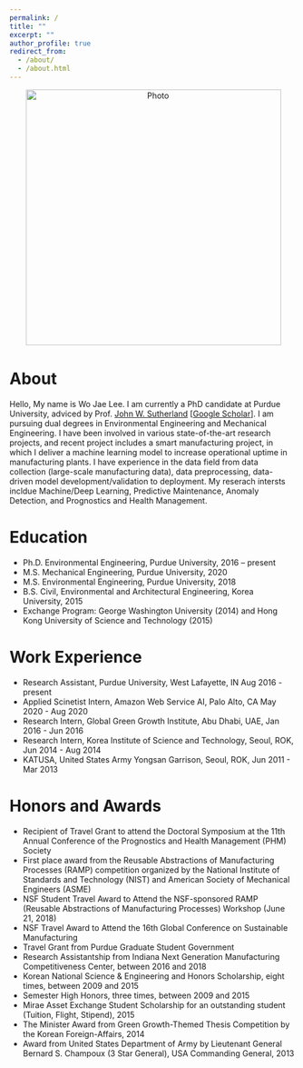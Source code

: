 ```yaml
---
permalink: /
title: ""
excerpt: ""
author_profile: true
redirect_from: 
  - /about/
  - /about.html
---
```


<p align="center">
  <img src="https://wojaelee.github.io/files/wojaelee.jpg?raw=true" alt="Photo" style="width: 450px;"/> 
</p>

# About
Hello, My name is Wo Jae Lee. I am currently a PhD candidate at Purdue University, adviced by Prof. [John W. Sutherland](https://engineering.purdue.edu/LSM/people/jws) [[Google Scholar](https://scholar.google.com/citations?user=_j_0jLYg2kcC&hl=en)]. I am pursuing dual degrees in Environmental Engineering and Mechanical Engineering. I have been involved in various state-of-the-art research projects, and recent project includes a smart manufacturing project, in which I deliver a machine learning model to increase operational uptime in manufacturing plants. I have experience in the data field from data collection (large-scale manufacturing data), data preprocessing, data-driven model development/validation to deployment. My reserach intersts incldue Machine/Deep Learning, Predictive Maintenance, Anomaly Detection, and Prognostics and Health Management.

# Education
 * Ph.D. Environmental Engineering, Purdue University, 2016 – present
 * M.S.  Mechanical Engineering, Purdue University, 2020
 * M.S.  Environmental Engineering, Purdue University, 2018
 * B.S.  Civil, Environmental and Architectural Engineering, Korea University, 2015
 * Exchange Program: George Washington University (2014) and Hong Kong University of Science and Technology (2015)

# Work Experience
 * Research Assistant, Purdue University, West Lafayette, IN Aug 2016 - present
 * Applied Scinetist Intern, Amazon Web Service AI, Palo Alto, CA May 2020 - Aug 2020
 * Research Intern, Global Green Growth Institute, Abu Dhabi, UAE, Jan 2016 - Jun 2016
 * Research Intern, Korea Institute of Science and Technology, Seoul, ROK, Jun 2014 - Aug 2014
 * KATUSA, United States Army Yongsan Garrison, Seoul, ROK, Jun 2011 - Mar 2013

# Honors and Awards
 * Recipient of Travel Grant to attend the Doctoral Symposium at the 11th Annual Conference of the Prognostics and Health Management (PHM) Society
 * First place award from the Reusable Abstractions of Manufacturing Processes (RAMP) competition organized by the National Institute of Standards and Technology (NIST) and American Society of Mechanical Engineers (ASME)
 * NSF Student Travel Award to Attend the NSF-sponsored RAMP (Reusable Abstractions of Manufacturing Processes) Workshop (June 21, 2018)
 * NSF Travel Award to Attend the 16th Global Conference on Sustainable Manufacturing
 * Travel Grant from Purdue Graduate Student Government
 * Research Assistantship from Indiana Next Generation Manufacturing Competitiveness Center, between 2016 and 2018
 * Korean National Science & Engineering and Honors Scholarship, eight times, between 2009 and 2015
 * Semester High Honors, three times, between 2009 and 2015
 * Mirae Asset Exchange Student Scholarship for an outstanding student (Tuition, Flight, Stipend), 2015
 * The Minister Award from Green Growth-Themed Thesis Competition by the Korean Foreign-Affairs, 2014
 * Award from United States Department of Army by Lieutenant General Bernard S. Champoux (3 Star General), USA Commanding General, 2013

